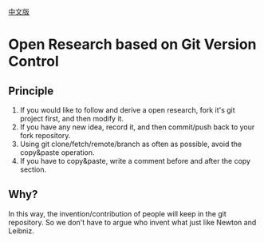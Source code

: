 [中文版](CREADME.md)

# Open Research based on Git Version Control

## Principle

1. If you would like to follow and derive a open research, fork it's git project first, and then modify it. 
2. If you have any new idea, record it, and then commit/push back to your fork repository.
3. Using git clone/fetch/remote/branch as often as possible, avoid the copy&paste operation.
4. If you have to copy&paste, write a comment before and after the copy section.

## Why?

In this way, the invention/contribution of people will keep in the git repository. So we don't have to argue who invent what just like Newton and Leibniz.


